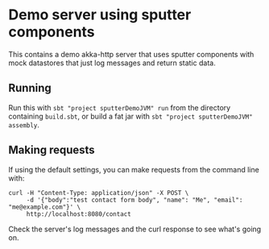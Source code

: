 # Demo server using sputter components
This contains a demo akka-http server that uses sputter components with 
mock datastores that just log messages and return static data.
 
## Running
Run this with `sbt "project sputterDemoJVM" run` from the directory containing
`build.sbt`, or build a fat jar with `sbt "project sputterDemoJVM" assembly`.

## Making requests
If using the default settings, you can make requests from the command 
line with:

```
curl -H "Content-Type: application/json" -X POST \
     -d '{"body":"test contact form body", "name": "Me", "email": "me@example.com"}' \
     http://localhost:8080/contact
```

Check the server's log messages and the curl response to see what's 
going on.
